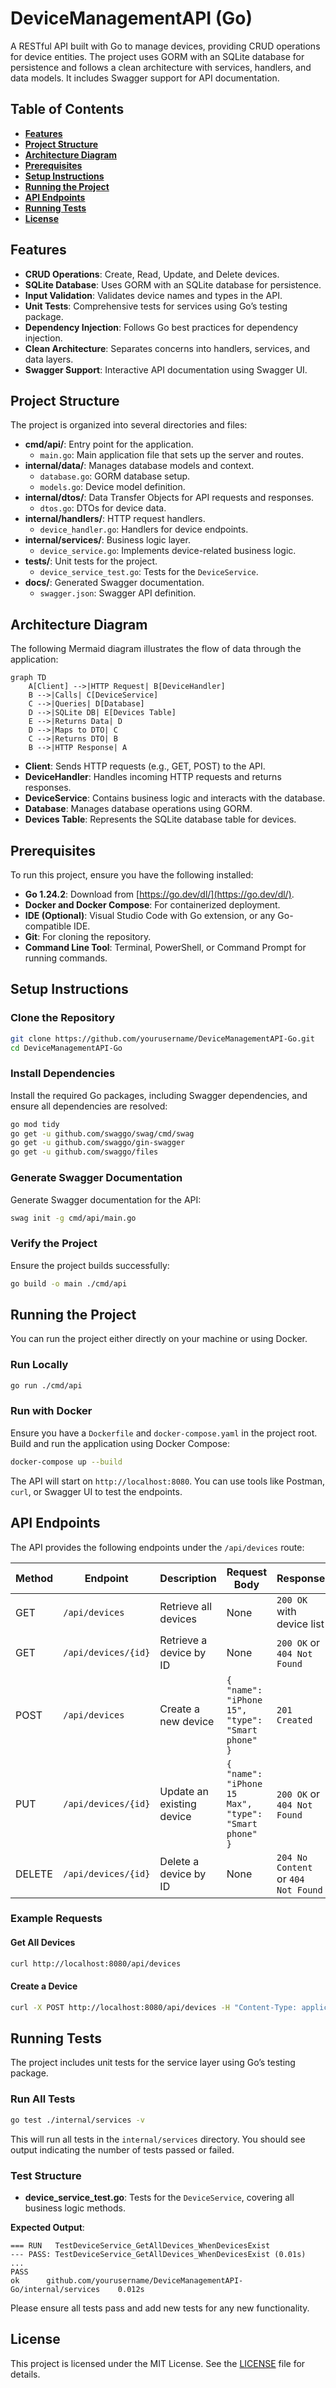 # **DeviceManagementAPI (Go)**

A RESTful API built with Go to manage devices, providing CRUD operations for device entities. The project uses GORM with an SQLite database for persistence and follows a clean architecture with services, handlers, and data models. It includes Swagger support for API documentation.

## **Table of Contents**

- [**Features**](#features)
- [**Project Structure**](#project-structure)
- [**Architecture Diagram**](#architecture-diagram)
- [**Prerequisites**](#prerequisites)
- [**Setup Instructions**](#setup-instructions)
- [**Running the Project**](#running-the-project)
- [**API Endpoints**](#api-endpoints)
- [**Running Tests**](#running-tests)
- [**License**](#license)

## **Features**

- **CRUD Operations**: Create, Read, Update, and Delete devices.
- **SQLite Database**: Uses GORM with an SQLite database for persistence.
- **Input Validation**: Validates device names and types in the API.
- **Unit Tests**: Comprehensive tests for services using Go’s testing package.
- **Dependency Injection**: Follows Go best practices for dependency injection.
- **Clean Architecture**: Separates concerns into handlers, services, and data layers.
- **Swagger Support**: Interactive API documentation using Swagger UI.

## **Project Structure**

The project is organized into several directories and files:

- **cmd/api/**: Entry point for the application.
  - `main.go`: Main application file that sets up the server and routes.
- **internal/data/**: Manages database models and context.
  - `database.go`: GORM database setup.
  - `models.go`: Device model definition.
- **internal/dtos/**: Data Transfer Objects for API requests and responses.
  - `dtos.go`: DTOs for device data.
- **internal/handlers/**: HTTP request handlers.
  - `device_handler.go`: Handlers for device endpoints.
- **internal/services/**: Business logic layer.
  - `device_service.go`: Implements device-related business logic.
- **tests/**: Unit tests for the project.
  - `device_service_test.go`: Tests for the `DeviceService`.
- **docs/**: Generated Swagger documentation.
  - `swagger.json`: Swagger API definition.

## **Architecture Diagram**

The following Mermaid diagram illustrates the flow of data through the application:

```mermaid
graph TD
    A[Client] -->|HTTP Request| B[DeviceHandler]
    B -->|Calls| C[DeviceService]
    C -->|Queries| D[Database]
    D -->|SQLite DB| E[Devices Table]
    E -->|Returns Data| D
    D -->|Maps to DTO| C
    C -->|Returns DTO| B
    B -->|HTTP Response| A
```

- **Client**: Sends HTTP requests (e.g., GET, POST) to the API.
- **DeviceHandler**: Handles incoming HTTP requests and returns responses.
- **DeviceService**: Contains business logic and interacts with the database.
- **Database**: Manages database operations using GORM.
- **Devices Table**: Represents the SQLite database table for devices.

## **Prerequisites**

To run this project, ensure you have the following installed:

- **Go 1.24.2**: Download from [https://go.dev/dl/](https://go.dev/dl/).
- **Docker and Docker Compose**: For containerized deployment.
- **IDE (Optional)**: Visual Studio Code with Go extension, or any Go-compatible IDE.
- **Git**: For cloning the repository.
- **Command Line Tool**: Terminal, PowerShell, or Command Prompt for running commands.

## **Setup Instructions**

### **Clone the Repository**

```bash
git clone https://github.com/yourusername/DeviceManagementAPI-Go.git
cd DeviceManagementAPI-Go
```

### **Install Dependencies**

Install the required Go packages, including Swagger dependencies, and ensure all dependencies are resolved:

```bash
go mod tidy
go get -u github.com/swaggo/swag/cmd/swag
go get -u github.com/swaggo/gin-swagger
go get -u github.com/swaggo/files
```

### **Generate Swagger Documentation**

Generate Swagger documentation for the API:

```bash
swag init -g cmd/api/main.go
```

### **Verify the Project**

Ensure the project builds successfully:

```bash
go build -o main ./cmd/api
```

## **Running the Project**

You can run the project either directly on your machine or using Docker.

### **Run Locally**

```bash
go run ./cmd/api
```

### **Run with Docker**

Ensure you have a `Dockerfile` and `docker-compose.yaml` in the project root. Build and run the application using Docker Compose:

```bash
docker-compose up --build
```

The API will start on `http://localhost:8080`. You can use tools like Postman, `curl`, or Swagger UI to test the endpoints.

## **API Endpoints**

The API provides the following endpoints under the `/api/devices` route:

| **Method** | **Endpoint**         | **Description**            | **Request Body**                           | **Response**                  |
|------------|----------------------|----------------------------|--------------------------------------------|-------------------------------|
| GET        | `/api/devices`       | Retrieve all devices       | None                                       | `200 OK` with device list     |
| GET        | `/api/devices/{id}`  | Retrieve a device by ID    | None                                       | `200 OK` or `404 Not Found`   |
| POST       | `/api/devices`       | Create a new device        | `{ "name": "iPhone 15", "type": "Smart phone" }` | `201 Created`                 |
| PUT        | `/api/devices/{id}`  | Update an existing device  | `{ "name": "iPhone 15 Max", "type": "Smart phone" }` | `200 OK` or `404 Not Found`   |
| DELETE     | `/api/devices/{id}`  | Delete a device by ID      | None                                       | `204 No Content` or `404 Not Found` |

### **Example Requests**

#### **Get All Devices**

```bash
curl http://localhost:8080/api/devices
```

#### **Create a Device**

```bash
curl -X POST http://localhost:8080/api/devices -H "Content-Type: application/json" -d '{"name":"iPhone 15","type":"Smart phone"}'
```

## **Running Tests**

The project includes unit tests for the service layer using Go’s testing package.

### **Run All Tests**

```bash
go test ./internal/services -v
```

This will run all tests in the `internal/services` directory. You should see output indicating the number of tests passed or failed.

### **Test Structure**

- **device_service_test.go**: Tests for the `DeviceService`, covering all business logic methods.

**Expected Output**:

```
=== RUN   TestDeviceService_GetAllDevices_WhenDevicesExist
--- PASS: TestDeviceService_GetAllDevices_WhenDevicesExist (0.01s)
...
PASS
ok      github.com/yourusername/DeviceManagementAPI-Go/internal/services    0.012s
```

Please ensure all tests pass and add new tests for any new functionality.

## **License**

This project is licensed under the MIT License. See the [LICENSE](LICENSE) file for details.
